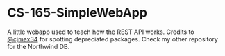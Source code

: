 # CS-165-SimpleWebApp
A little webapp used to teach how the REST API works. Credits to [@cjmax34](https://github.com/cjmax34) for spotting depreciated packages. 
Check my other repository for the Northwind DB.
